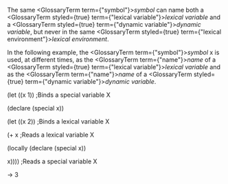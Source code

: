  



The same <GlossaryTerm  term={"symbol"}><i>symbol</i></GlossaryTerm> can name both a <GlossaryTerm styled={true} term={"lexical variable"}><i>lexical variable</i></GlossaryTerm> and a <GlossaryTerm styled={true} term={"dynamic variable"}><i>dynamic variable</i></GlossaryTerm>, but never in the same <GlossaryTerm styled={true} term={"lexical environment"}><i>lexical environment</i></GlossaryTerm>. 



In the following example, the <GlossaryTerm  term={"symbol"}><i>symbol</i></GlossaryTerm> x is used, at different times, as the <GlossaryTerm  term={"name"}><i>name</i></GlossaryTerm> of a <GlossaryTerm styled={true} term={"lexical variable"}><i>lexical variable</i></GlossaryTerm> and as the <GlossaryTerm  term={"name"}><i>name</i></GlossaryTerm> of a <GlossaryTerm styled={true} term={"dynamic variable"}><i>dynamic variable</i></GlossaryTerm>. 



(let ((x 1)) ;Binds a special variable X 



(declare (special x)) 



(let ((x 2)) ;Binds a lexical variable X 



(+ x ;Reads a lexical variable X 



(locally (declare (special x)) 



x)))) ;Reads a special variable X 



→ 3 



